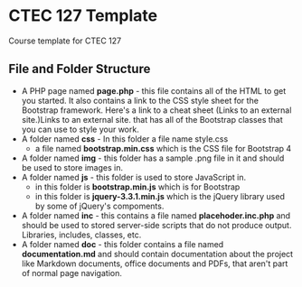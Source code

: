 # CTEC 127 Template

Course template for CTEC 127

## File and Folder Structure

- A PHP page named **page.php** - this file contains all of the HTML to get you started. It also contains a link to the CSS style sheet for the Bootstrap framework. Here's a link to a cheat sheet (Links to an external site.)Links to an external site. that has all of the Bootstrap classes that you can use to style your work.
- A folder named **css** - In this folder a file name style.css
  - a file named **bootstrap.min.css** which is the CSS file for Bootstrap 4
- A folder named **img** - this folder has a sample .png file in it and should be used to store images in.
- A folder named **js** - this folder is used to store JavaScript in.
  - in this folder is **bootstrap.min.js** which is for Bootstrap
  - in this folder is **jquery-3.3.1.min.js** which is the jQuery library used by some of jQuery's compoments.
- A folder named **inc** - this contains a file named **placehoder.inc.php** and should be used to stored server-side scripts that do not produce output. Libraries, includes, classes, etc.
- A folder named **doc** - this folder contains a file named **documentation.md** and should contain documentation about the project like Markdown documents, office documents and PDFs, that aren't part of normal page navigation.